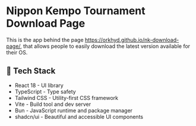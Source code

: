 # Nippon Kempo Tournament Download Page
This is the app behind the page https://orkhyd.github.io/nk-download-page/, that allows people to easily download the latest version available for their OS.

## 🚀 Tech Stack
- React 18 - UI library
- TypeScript - Type safety
- Tailwind CSS - Utility-first CSS framework
- Vite - Build tool and dev server
- Bun - JavaScript runtime and package manager
- shadcn/ui - Beautiful and accessible UI components
